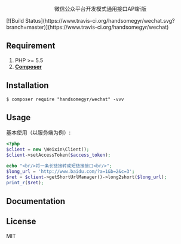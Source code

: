 <p align="center">

<p align="center">微信公众平台开发模式通用接口API新版</p>
[![Build Status](https://www.travis-ci.org/handsomegyr/wechat.svg?branch=master)](https://www.travis-ci.org/handsomegyr/wechat)


## Requirement

1. PHP >= 5.5
2. **[Composer](https://getcomposer.org/)**

## Installation

```shell
$ composer require "handsomegyr/wechat" -vvv
```

## Usage

基本使用（以服务端为例）:

```php
<?php
$client = new \Weixin\Client();
$client->setAccessToken($access_token);

echo "<br/>将一条长链接转成短链接接口<br/>";
$long_url = 'http://www.baidu.com/?a=1&b=2&c=3';
$ret = $client->getShortUrlManager()->long2short($long_url);
print_r($ret);
```

## Documentation



## License

MIT

